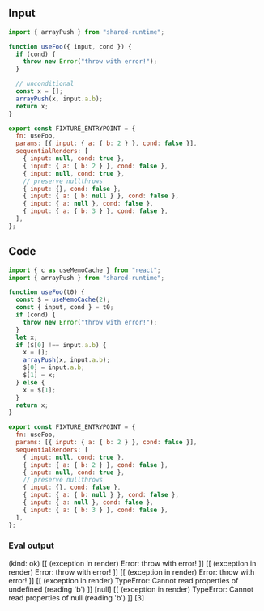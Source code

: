 
## Input

```javascript
import { arrayPush } from "shared-runtime";

function useFoo({ input, cond }) {
  if (cond) {
    throw new Error("throw with error!");
  }

  // unconditional
  const x = [];
  arrayPush(x, input.a.b);
  return x;
}

export const FIXTURE_ENTRYPOINT = {
  fn: useFoo,
  params: [{ input: { a: { b: 2 } }, cond: false }],
  sequentialRenders: [
    { input: null, cond: true },
    { input: { a: { b: 2 } }, cond: false },
    { input: null, cond: true },
    // preserve nullthrows
    { input: {}, cond: false },
    { input: { a: { b: null } }, cond: false },
    { input: { a: null }, cond: false },
    { input: { a: { b: 3 } }, cond: false },
  ],
};

```

## Code

```javascript
import { c as useMemoCache } from "react";
import { arrayPush } from "shared-runtime";

function useFoo(t0) {
  const $ = useMemoCache(2);
  const { input, cond } = t0;
  if (cond) {
    throw new Error("throw with error!");
  }
  let x;
  if ($[0] !== input.a.b) {
    x = [];
    arrayPush(x, input.a.b);
    $[0] = input.a.b;
    $[1] = x;
  } else {
    x = $[1];
  }
  return x;
}

export const FIXTURE_ENTRYPOINT = {
  fn: useFoo,
  params: [{ input: { a: { b: 2 } }, cond: false }],
  sequentialRenders: [
    { input: null, cond: true },
    { input: { a: { b: 2 } }, cond: false },
    { input: null, cond: true },
    // preserve nullthrows
    { input: {}, cond: false },
    { input: { a: { b: null } }, cond: false },
    { input: { a: null }, cond: false },
    { input: { a: { b: 3 } }, cond: false },
  ],
};

```
      
### Eval output
(kind: ok) [[ (exception in render) Error: throw with error! ]]
[[ (exception in render) Error: throw with error! ]]
[[ (exception in render) Error: throw with error! ]]
[[ (exception in render) TypeError: Cannot read properties of undefined (reading 'b') ]]
[null]
[[ (exception in render) TypeError: Cannot read properties of null (reading 'b') ]]
[3]